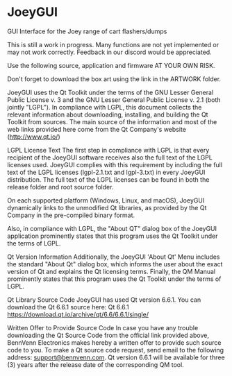 # JoeyGUI
GUI Interface for the Joey range of cart flashers/dumps
 
This is still a work in progress. Many functions are not yet implemented
or may not work correctly. Feedback in our discord would be appreciated.

Use the following source, application and firmware AT YOUR OWN RISK. 

Don't forget to download the box art using the link in the ARTWORK folder.

JoeyGUI uses the Qt Toolkit under the terms of the GNU Lesser General 
Public License v. 3 and the GNU Lesser General Public License v. 2.1 
(both jointly "LGPL"). In compliance with LGPL, this document collects 
the relevant information about downloading, installing, and building the 
Qt Toolkit from sources. The main source of the information and most of 
the web links provided here come from the Qt Company's website 
(http://www.qt.io/)

LGPL License Text
The first step in compliance with LGPL is that every recipient of the 
JoeyGUI software receives also the full text of the LGPL licenses used. 
JoeyGUI complies with this requirement by including the full text of the 
LGPL licenses (lgpl-2.1.txt and lgpl-3.txt) in every JoeyGUI 
distribution. The full text of the LGPL licenses can be found in both 
the release folder and root source folder.

On each supported platform (Windows, Linux, and macOS), JoeyGUI 
dynamically links to the unmodified Qt libraries, as provided by the Qt 
Company in the pre-compiled binary format.

Also, in compliance with LGPL, the "About QT" dialog box of the JoeyGUI 
application prominently states that this program uses the Qt Toolkit 
under the terms of LGPL.

Qt Version Information
Additionally, the JoeyGUI 'About Qt' Menu includes the standard 
"About Qt" dialog box, which informs the user about the exact version of 
Qt and explains the Qt licensing terms. Finally, the QM Manual 
prominently states that this program uses the Qt Toolkit under the terms 
of LGPL.

Qt Library Source Code
JoeyGUI has used Qt version 6.6.1. You can download the Qt 6.6.1 source 
here: 
Qt 6.6.1 https://download.qt.io/archive/qt/6.6/6.6.1/single/

Written Offer to Provide Source Code
In case you have any trouble downloading the Qt Source Code from the 
official link provided above, BennVenn Electronics makes hereby a 
written offer to provide such source code to you. To make a Qt source 
code request, send email to the following address: support@bennvenn.com. 
Qt version 6.6.1 will be available for three (3) years after the release 
date of the corresponding QM tool.
